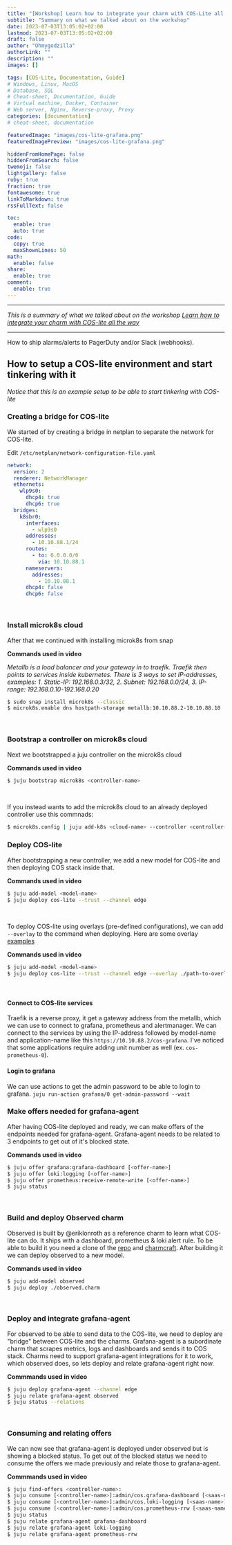 ```yaml
---
title: "[Workshop] Learn how to integrate your charm with COS-Lite all the way"
subtitle: "Summary on what we talked about on the workshop"
date: 2023-07-03T13:05:02+02:00
lastmod: 2023-07-03T13:05:02+02:00
draft: false
author: "Ohmygodzilla"
authorLink: ""
description: ""
images: []

tags: [COS-Lite, Documentation, Guide]
# Windows, Linux, MacOS
# Database, SQL
# Cheat-sheet, Documentation, Guide
# Virtual machine, Docker, Container 
# Web server, Nginx, Reverse-proxy, Proxy
categories: [documentation]
# cheat-sheet, documentation

featuredImage: "images/cos-lite-grafana.png"
featuredImagePreview: "images/cos-lite-grafana.png"

hiddenFromHomePage: false
hiddenFromSearch: false
twemoji: false
lightgallery: false
ruby: true
fraction: true
fontawesome: true
linkToMarkdown: true
rssFullText: false

toc:
  enable: true
  auto: true
code:
  copy: true
  maxShownLines: 50
math:
  enable: false
share:
  enable: true
comment:
  enable: true
---
```


---

*This is a summary of what we talked about on the workshop [Learn how to integrate your charm with COS-lite all the way](https://discourse.charmhub.io/t/community-workshop-learn-how-to-integrate-your-charm-with-cos-lite-all-the-way/10917)*

---

How to ship alarms/alerts to PagerDuty and/or Slack (webhooks).

## How to setup a COS-lite environment and start tinkering with it

*Notice that this is an example setup to be able to start tinkering with COS-lite*

### Creating a bridge for COS-lite
We started of by creating a bridge in netplan to separate the network for COS-lite.

Edit `/etc/netplan/network-configuration-file.yaml`
```yaml
network:
  version: 2
  renderer: NetworkManager
  ethernets:
    wlp9s0:
      dhcp4: true
      dhcp6: true
  bridges:
    k8sbr0:
      interfaces:
        - wlp9s0
      addresses:
        - 10.10.88.1/24
      routes:
        - to: 0.0.0.0/0
          via: 10.10.88.1
      nameservers:
        addresses:
          - 10.10.88.1
      dhcp4: false
      dhcp6: false
```
<br>


### Install microk8s cloud
After that we continued with installing microk8s from snap
<!-- 2-install_microk8s -->
<script async id="asciicast-UR7KSN2lwa6Q5yyyu0luBI6hh" src="https://asciinema.org/a/UR7KSN2lwa6Q5yyyu0luBI6hh.js"></script>

**Commands used in video**

*Metallb is a load balancer and your gateway in to traefik. Traefik then points to services inside kubernetes. There is 3 ways to set IP-addresses, examples: 1. Static-IP: 192.168.0.3/32, 2. Subnet: 192.168.0.0/24, 3. IP-range: 192.168.0.10-192.168.0.20*
```bash
$ sudo snap install microk8s --classic
$ microk8s.enable dns hostpath-storage metallb:10.10.88.2-10.10.88.10
```
<br>


### Bootstrap a controller on microk8s cloud
Next we bootstrapped a juju controller on the microk8s cloud
<!-- 3-bootstrap_controller -->
<script async id="asciicast-u6CSRmWH8FVmXikWNjG42IVhw" src="https://asciinema.org/a/u6CSRmWH8FVmXikWNjG42IVhw.js"></script>

**Commands used in video**
```bash
$ juju bootstrap microk8s <controller-name>
```
<br>

If you instead wants to add the microk8s cloud to an already deployed controller use this commnads:
```bash
$ microk8s.config | juju add-k8s <cloud-name> --controller <controller-name>
```


### Deploy COS-lite
After bootstrapping a new controller, we add a new model for COS-lite and then deploying COS stack inside that.
<!-- 4-deploy_coslite -->
<script async id="asciicast-gTsEEVbS6kEcLuX57cO9VdAgs" src="https://asciinema.org/a/gTsEEVbS6kEcLuX57cO9VdAgs.js"></script>

**Commands used in video**
```bash
$ juju add-model <model-name>
$ juju deploy cos-lite --trust --channel edge
```
<br>

To deploy COS-lite using overlays (pre-defined configurations), we can add `--overlay` to the command when deploying. Here are some overlay [examples](https://github.com/canonical/cos-lite-bundle/tree/main/overlays)
<!-- 4-deploy_coslite_with_overlays -->
<script async id="asciicast-e1l0exQC2MMKAsyKi1L3mrxbH" src="https://asciinema.org/a/e1l0exQC2MMKAsyKi1L3mrxbH.js"></script>

**Commands used in video**
```bash
$ juju add-model <model-name>
$ juju deploy cos-lite --trust --channel edge --overlay ./path-to-overlay-file.yaml --overlay ./path-to-second-overlay-file.yaml
```
<br>

#### Connect to COS-lite services
Traefik is a reverse proxy, it get a gateway address from the metallb, which we can use to connect to grafana, prometheus and alertmanager. We can connect to the services by using the IP-address followed by model-name and application-name like this `https://10.10.88.2/cos-grafana`. I've noticed that some applications require adding unit number as well (ex. `cos-prometheus-0`).

#### Login to grafana
We can use actions to get the admin password to be able to login to grafana.
`juju run-action grafana/0 get-admin-password --wait`


### Make offers needed for grafana-agent
After having COS-lite deployed and ready, we can make offers of the endpoints needed for grafana-agent. Grafana-agent needs to be related to 3 endpoints to get out of it's blocked state.
<!-- 5-coslite_offers -->
<script async id="asciicast-WzWPbKkWE7KUTor4fvkugSWPu" src="https://asciinema.org/a/WzWPbKkWE7KUTor4fvkugSWPu.js"></script>

**Commands used in video**
```bash
$ juju offer grafana:grafana-dashboard [<offer-name>]
$ juju offer loki:logging [<offer-name>]
$ juju offer prometheus:receive-remote-write [<offer-name>]
$ juju status
```
<br>


### Build and deploy Observed charm
Observed is built by @eriklonroth as a reference charm to learn what COS-lite can do. It ships with a dashboard, prometheus & loki alert rule. To be able to build it you need a clone of the [repo](https://github.com/erik78se/juju-operators-examples/tree/main/observed) and [charmcraft](https://juju.is/docs/sdk/install-charmcraft). After building it we can deploy observed to a new model.
<!-- 6-obeserved_charm -->
<script async id="asciicast-7EfUTw4xlZsi00Oc7dS6lC2s7" src="https://asciinema.org/a/7EfUTw4xlZsi00Oc7dS6lC2s7.js"></script>

**Commands used in video**
```bash
$ juju add-model observed
$ juju deploy ./observed.charm
```
<br>


### Deploy and integrate grafana-agent
For observed to be able to send data to the COS-lite, we need to deploy are "bridge" between COS-lite and the charms. Grafana-agent is a subordinate charm that scrapes metrics, logs and dashboards and sends it to COS stack. Charms need to support grafana-agent integrations for it to work, which observed does, so lets deploy and relate grafana-agent right now.
<!-- 7-deploy_grafana-agent -->
<script async id="asciicast-WVysjssItuezm1JaDhk8uJoGR" src="https://asciinema.org/a/WVysjssItuezm1JaDhk8uJoGR.js"></script>

**Commmands used in video**
```bash
$ juju deploy grafana-agent --channel edge
$ juju relate grafana-agent observed
$ juju status --relations
```
<br>


### Consuming and relating offers
We can now see that grafana-agent is deployed under observed but is showing a blocked status. To get out of the blocked status we need to consume the offers we made previously and relate those to grafana-agent.
<!-- 8-consume_and_relate -->
<script async id="asciicast-XHAxz5Blyo9W8ozqpfLmaw9CR" src="https://asciinema.org/a/XHAxz5Blyo9W8ozqpfLmaw9CR.js"></script>

**Commmands used in video**
```bash
$ juju find-offers <controller-name>:
$ juju consume [<controller-name>]:admin/cos.grafana-dashboard [<saas-name>]
$ juju consume [<controller-name>]:admin/cos.loki-logging [<saas-name>]
$ juju consume [<controller-name>]:admin/cos.prometheus-rrw [<saas-name>]
$ juju status
$ juju relate grafana-agent grafana-dashboard
$ juju relate grafana-agent loki-logging
$ juju relate grafana-agent prometheus-rrw
```
<br>


